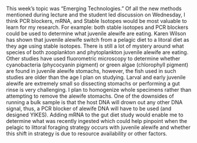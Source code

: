 This week’s topic was “Emerging Technologies.” Of all the new methods mentioned during lecture and the student led discussion on Wednesday, I think PCR blockers, mRNA, and Stable Isotopes would be most valuable to learn for my research. 
For example: both stable isotopes and PCR blockers could be used to determine what juvenile alewife are eating. Karen Wilson has shown that juvenile alewife switch from a pelagic diet to a litoral diet as they age using stable isotopes. There is still a lot of mystery around what species of both zooplankton and phytoplankton juvenile alewife are eating. Other studies have used fluorometric microscopy to determine whether cyanobacteria (phycocyanin pigment) or green algae (chlorophyll pigment) are found in juvenile alewife stomachs, however, the fish used in such studies are older than the age I plan on studying. Larval and early juvenile alewife are extremely small so dissecting stomachs or performing a gut rinse is very challenging. I plan to homogenize whole specimens rather than attempting to remove the alewife stomachs. One of the downsides of running a bulk sample is that the host DNA will drown out any other DNA signal, thus, a PCR blocker of alewife DNA will have to be used (and designed YIKES). Adding mRNA to the gut diet study would enable me to determine what was recently ingested which could help pinpoint when the pelagic to littoral foraging strategy occurs with juvenile alewife and whether this shift in strategy is due to resource availability or other factors. 
